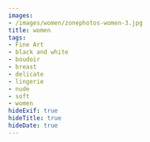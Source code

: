 ```yaml
---
images:
- /images/women/zonephotos-women-3.jpg
title: women
tags:
- Fine Art
- black and white
- boudoir
- breast
- delicate
- lingerie
- nude
- soft
- women
hideExif: true
hideTitle: true
hideDate: true
---
```


